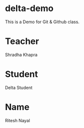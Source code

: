 # delta-demo
This is a Demo for Git &amp; Github class.

# Teacher  
Shradha Khapra

# Student 
Delta Student

# Name
Ritesh Nayal